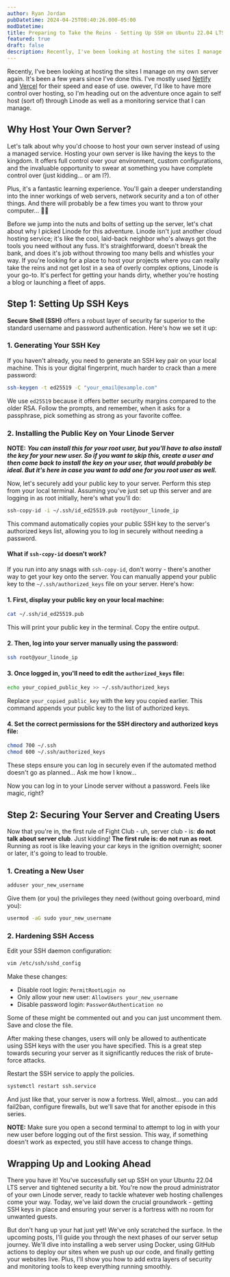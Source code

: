 ```yaml
---
author: Ryan Jordan
pubDatetime: 2024-04-25T08:40:26.000-05:00
modDatetime:
title: Preparing to Take the Reins - Setting Up SSH on Ubuntu 22.04 LTS
featured: true
draft: false
description: Recently, I've been looking at hosting the sites I manage on my own server again. It's been a few years since I've done this. I've mostly used Netlify and Vercel for their speed and ease of use. However, I'd like to have more control over hosting, so I'm heading out on the adventure once again to self host (sort of) through Linode as well as a monitoring service that I can manage.
---
```


Recently, I've been looking at hosting the sites I manage on my own server again. It's been a few years since I've done this. I've mostly used [Netlify](https://www.netlify.com/) and [Vercel](https://vercel.com) for their speed and ease of use. owever, I'd like to have more control over hosting, so I'm heading out on the adventure once again to self host (sort of) through Linode as well as a monitoring service that I can manage.

## Why Host Your Own Server?

Let's talk about why you'd choose to host your own server instead of using a managed service. Hosting your own server is like having the keys to the kingdom. It offers full control over your environment, custom configurations, and the invaluable opportunity to swear at something you have complete control over (just kidding... or am I?).

Plus, it's a fantastic learning experience. You'll gain a deeper understanding into the inner workings of web servers, network security and a ton of other things. And there will probably be a few times you want to throw your computer... 🤷‍♂️

Before we jump into the nuts and bolts of setting up the server, let's chat about why I picked Linode for this adventure. Linode isn't just another cloud hosting service; it's like the cool, laid-back neighbor who's always got the tools you need without any fuss. It's straightforward, doesn't break the bank, and does it's job without throwing too many bells and whistles your way. If you're looking for a place to host your projects where you can really take the reins and not get lost in a sea of overly complex options, Linode is your go-to. It's perfect for getting your hands dirty, whether you're hosting a blog or launching a fleet of apps.

## Step 1: Setting Up SSH Keys

**Secure Shell (SSH)** offers a robust layer of security far superior to the standard username and password authentication. Here's how we set it up:

### 1. Generating Your SSH Key

If you haven't already, you need to generate an SSH key pair on your local machine. This is your digital fingerprint, much harder to crack than a mere password:

```bash
ssh-keygen -t ed25519 -C "your_email@example.com"
```

We use `ed25519` because it offers better security margins compared to the older RSA. Follow the prompts, and remember, when it asks for a passphrase, pick something as strong as your favorite coffee.

### 2. Installing the Public Key on Your Linode Server

**NOTE:** **_You can install this for your root user, but you'll have to also install the key for your new user. So if you want to skip this, create a user and then come back to install the key on your user, that would probably be ideal. But it's here in case you want to add one for you root user as well._**

Now, let's securely add your public key to your server. Perform this step from your local terminal. Assuming you've just set up this server and are logging in as root initially, here's what you'll do:

```bash
ssh-copy-id -i ~/.ssh/id_ed25519.pub root@your_linode_ip
```

This command automatically copies your public SSH key to the server's authorized keys list, allowing you to log in securely without needing a password.

#### What if `ssh-copy-id` doesn't work?

If you run into any snags with `ssh-copy-id`, don't worry - there's another way to get your key onto the server. You can manually append your public key to the `~/.ssh/authorized_keys` file on your server. Here's how:

#### 1. First, display your public key on your local machine:

```bash
cat ~/.ssh/id_ed25519.pub
```

This will print your public key in the terminal. Copy the entire output.

#### 2. Then, log into your server manually using the password:

```bash
ssh root@your_linode_ip
```

#### 3. Once logged in, you'll need to edit the `authorized_keys` file:

```bash
echo your_copied_public_key >> ~/.ssh/authorized_keys
```

Replace `your_copied_public_key` with the key you copied earlier. This command appends your public key to the list of authorized keys.

#### 4. Set the correct permissions for the SSH directory and authorized keys file:

```bash
chmod 700 ~/.ssh
chmod 600 ~/.ssh/authorized_keys
```

These steps ensure you can log in securely even if the automated method doesn't go as planned... Ask me how I know...

Now you can log in to your Linode server without a password. Feels like magic, right?

## Step 2: Securing Your Server and Creating Users

Now that you're in, the first rule of Fight Club - uh, server club - is: **do not talk about server club**. Just kidding! **The first rule is: do not run as root**. Running as root is like leaving your car keys in the ignition overnight; sooner or later, it's going to lead to trouble.

### 1. Creating a New User

```bash
adduser your_new_username
```

Give them (or you) the privileges they need (without going overboard, mind you):

```bash
usermod -aG sudo your_new_username
```

### 2. Hardening SSH Access

Edit your SSH daemon configuration:

```bash
vim /etc/ssh/sshd_config
```

Make these changes:

- Disable root login: `PermitRootLogin no`
- Only allow your new user: `AllowUsers your_new_username`
- Disable password login: `PasswordAuthentication no`

Some of these might be commented out and you can just uncomment them. Save and close the file.

After making these changes, users will only be allowed to authenticate using SSH keys with the user you have specified. This is a great step towards securing your server as it significantly reduces the risk of brute-force attacks.

Restart the SSH service to apply the policies.

```bash
systemctl restart ssh.service
```

And just like that, your server is now a fortress. Well, almost... you can add fail2ban, configure firewalls, but we'll save that for another episode in this series.

**NOTE:** Make sure you open a second terminal to attempt to log in with your new user before logging out of the first session. This way, if something doesn't work as expected, you still have access to change things.

## Wrapping Up and Looking Ahead

There you have it! You've successfully set up SSH on your Ubuntu 22.04 LTS server and tightened security a bit. You're now the proud administrator of your own Linode server, ready to tackle whatever web hosting challenges come your way. Today, we've laid down the crucial groundwork - getting SSH keys in place and ensuring your server is a fortress with no room for unwanted guests.

But don't hang up your hat just yet! We've only scratched the surface. In the upcoming posts, I'll guide you through the next phases of our server setup journey. We'll dive into installing a web server using Docker, using GitHub actions to deploy our sites when we push up our code, and finally getting your websites live. Plus, I'll show you how to add extra layers of security and monitoring tools to keep everything running smoothly.
